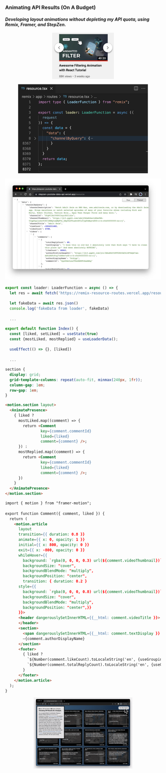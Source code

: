 ### Animating API Results (On A Budget)

#### _Developing layout animations without depleting my API quota, using Remix, Framer, and StepZen._ ####

<p align="center">
  <a target="_blank" href="https://www.youtube.com/watch?v=nyg5Lpl6AiM"><img width="200" src="././images/DevEdVideoThumbnail.jpg"/></a>
</p>



<p align="center">
  <a target="_blank" href="https://www.youtube.com/watch?v=nyg5Lpl6AiM"><img width="420" src="././images/vscodeResource.jpg"/></a>
</p>

<p align="center">
  <a target="_blank" href="https://www.youtube.com/watch?v=nyg5Lpl6AiM"><img width="520" src="././images/chromeResource.jpg"/></a>
</p>

```js
export const loader: LoaderFunction = async () => {
  let res = await fetch('https://remix-resource-routes.vercel.app/resource')

  let fakeData = await res.json()
  console.log('fakeData from loader', fakeData)

  ...

```


```js
export default function Index() {
  const [liked, setLiked] = useState(true)
  const {mostLiked, mostReplied} = useLoaderData(); 
  
  useEffect(() => {}, [liked])

  ...
```


```css
section {
  display: grid;
  grid-template-columns: repeat(auto-fit, minmax(240px, 1fr));
  column-gap: 1em;
  row-gap: 1em;
}
```

```html
<motion.section layout>
  <AnimatePresence>
    { liked ? 
      mostLiked.map((comment) => {
        return <Comment
                key={comment.commentId} 
                liked={liked} 
                comment={comment} />; 
      }) : 
      mostReplied.map((comment) => {
        return <Comment
                key={comment.commentId}  
                liked={liked}
                comment={comment} />; 
      })  
    }
  </AnimatePresence>
</motion.section>
```



```html
import { motion } from "framer-motion";

export function Comment({ comment, liked }) {
  return (
    <motion.article 
      layout
      transition={{ duration: 0.8 }}
      animate={{ x: 0, opacity: 1 }}
      initial={{ x: 800, opacity: 0 }}  
      exit={{ x: -800, opacity: 0 }}
      whileHover={{
        background: `rgba(0, 0, 0, 0.3) url(${comment.videoThumbnail})`,
        backgroundSize: "cover", 
        backgroundBlendMode: "multiply",
        backgroundPosition: "center",
        transition: { duration: 0.2 }
      style={{
        background: `rgba(0, 0, 0, 0.8) url(${comment.videoThumbnail})`,
        backgroundSize: "cover", 
        backgroundBlendMode: "multiply",
        backgroundPosition: "center",}}  
      }}>
      <header dangerouslySetInnerHTML={{__html: comment.videoTitle }}>
      </header>
      <section>
        <span dangerouslySetInnerHTML={{__html: comment.textDisplay }} />
        –{comment.authorDisplayName}
      </section>
      <footer>
        { liked ? 
          `${Number(comment.likeCount).toLocaleString('en', {useGrouping:true})} Likes` :
          `${Number(comment.totalReplyCount).toLocaleString('en', {useGrouping:true})} Replies`
        }
      </footer>
    </motion.article>
  );
}
```

<p align="center">
  <a target="_blank" href="https://www.youtube.com/watch?v=nyg5Lpl6AiM"><img width="320" src="././images/chromeView-animated.gif"/></a>
</p>